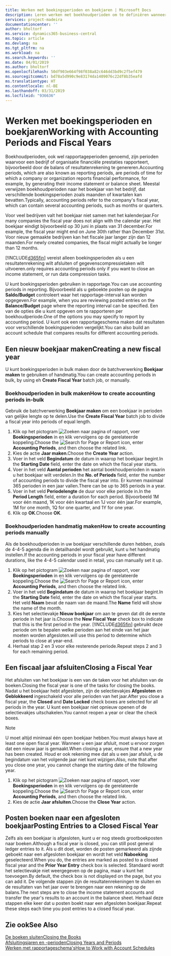 ```yaml
---
title: Werken met boekingsperioden en boekjaren | Microsoft Docs
description: Leren werken met boekhoudperioden om te definiëren wanneer uw bedrijf financiële prestaties rapporteert.
services: project-madeira
documentationcenter: ''
author: bholtorf
ms.service: dynamics365-business-central
ms.topic: article
ms.devlang: na
ms.tgt_pltfrm: na
ms.workload: na
ms.search.keywords: ''
ms.date: 04/01/2019
ms.author: bholtorf
ms.openlocfilehash: 50df903e664f98f038a82c646dd3bd9c2f5ef479
ms.sourcegitcommit: bd78a5d990c9e83174da1409076c22df8b35eafd
ms.translationtype: HT
ms.contentlocale: nl-BE
ms.lasthandoff: 03/31/2019
ms.locfileid: "936636"
---
```

# <a name="working-with-accounting-periods-and-fiscal-years"></a><span data-ttu-id="acdfc-103">Werken met boekingsperioden en boekjaren</span><span class="sxs-lookup"><span data-stu-id="acdfc-103">Working with Accounting Periods and Fiscal Years</span></span>
<span data-ttu-id="acdfc-104">Boekhoudperioden, ook wel rapportageperioden genoemd, zijn perioden waarvoor een bedrijf of organisatie financiële prestaties rapporteert, bijvoorbeeld door de balans of resultatenrekening te genereren.</span><span class="sxs-lookup"><span data-stu-id="acdfc-104">Accounting periods, which are also known as reporting periods, are periods of time for which a company or organization reports financial performance, for example, by generating their income statement or balance sheet.</span></span> <span data-ttu-id="acdfc-105">Meestal verwijzen boekhoudperioden naar het boekjaar van het bedrijf, dat verschillende boekingsperioden zoals maanden of kwartalen kan bevatten.</span><span class="sxs-lookup"><span data-stu-id="acdfc-105">Typically, accounting periods refer to the company's fiscal year, which can contain several accounting periods, such as months or quarters.</span></span>

<span data-ttu-id="acdfc-106">Voor veel bedrijven valt het boekjaar niet samen met het kalenderjaar.</span><span class="sxs-lookup"><span data-stu-id="acdfc-106">For many companies the fiscal year does not align with the calendar year.</span></span> <span data-ttu-id="acdfc-107">Het boekjaar eindigt bijvoorbeeld op 30 juni in plaats van 31 december.</span><span class="sxs-lookup"><span data-stu-id="acdfc-107">For example, the fiscal year might end on June 30th rather than December 31st.</span></span> <span data-ttu-id="acdfc-108">Voor nieuw gemaakte bedrijven kan het fiscale jaar langer zijn dan 12 maanden.</span><span class="sxs-lookup"><span data-stu-id="acdfc-108">For newly created companies, the fiscal might actually be longer than 12 months.</span></span> 

[!INCLUDE[d365fin](includes/d365fin_md.md)] <span data-ttu-id="acdfc-109">vereist alleen boekingsperioden als u een resultatenrekening wilt afsluiten of gegevenscompressietaken wilt uitvoeren.</span><span class="sxs-lookup"><span data-stu-id="acdfc-109">only requires accounting periods only if you want to close an income statement, or run data compression tasks.</span></span> 

<span data-ttu-id="acdfc-110">U kunt boekingsperioden gebruiken in rapportage.</span><span class="sxs-lookup"><span data-stu-id="acdfc-110">You can use accounting periods in reporting.</span></span> <span data-ttu-id="acdfc-111">Bijvoorbeeld als u geboekte posten op de pagina **Saldo/Budget** controleert waar het rapportage-interval kan worden opgegeven.</span><span class="sxs-lookup"><span data-stu-id="acdfc-111">For example, when you are reviewing posted entries on the **Balance/Budget** page where the reporting interval can be specified.</span></span> <span data-ttu-id="acdfc-112">Een van de opties die u kunt opgeven om te rapporteren per boekhoudperiode.</span><span class="sxs-lookup"><span data-stu-id="acdfc-112">One of the options you may specify to report by accounting period.</span></span> <span data-ttu-id="acdfc-113">U kunt ook een rapportageschema maken dat resultaten voor verschillende boekingsperioden vergelijkt.</span><span class="sxs-lookup"><span data-stu-id="acdfc-113">You can also build an account schedule that compares results for different accounting periods.</span></span>

## <a name="creating-a-new-fiscal-year"></a><span data-ttu-id="acdfc-114">Een nieuw boekjaar maken</span><span class="sxs-lookup"><span data-stu-id="acdfc-114">Creating a new fiscal year</span></span>
<span data-ttu-id="acdfc-115">U kunt boekingsperioden in bulk maken door de batchverwerking **Boekjaar maken** te gebruiken of handmatig.</span><span class="sxs-lookup"><span data-stu-id="acdfc-115">You can create accounting periods in bulk, by using eh **Create Fiscal Year** batch job, or manually.</span></span>

### <a name="how-to-create-accounting-periods-in-bulk"></a><span data-ttu-id="acdfc-116">Boekhoudperioden in bulk maken</span><span class="sxs-lookup"><span data-stu-id="acdfc-116">How to create accounting periods in-bulk</span></span>
<span data-ttu-id="acdfc-117">Gebruik de batchverwerking **Boekjaar maken** om een boekjaar in perioden van gelijke lengte op te delen.</span><span class="sxs-lookup"><span data-stu-id="acdfc-117">Use the **Create Fiscal Year** batch job to divide a fiscal year into periods of equal length.</span></span>  

1. <span data-ttu-id="acdfc-118">Klik op het pictogram ![Zoeken naar pagina of rapport](media/ui-search/search_small.png "pictogram Zoeken naar pagina of rapport"), voer **Boekingsperioden** in en klik vervolgens op de gerelateerde koppeling.</span><span class="sxs-lookup"><span data-stu-id="acdfc-118">Choose the ![Search for Page or Report](media/ui-search/search_small.png "Search for Page or Report icon") icon, enter **Accounting Periods**, and then choose the related link.</span></span>  
2. <span data-ttu-id="acdfc-119">Kies de actie **Jaar maken**.</span><span class="sxs-lookup"><span data-stu-id="acdfc-119">Choose the **Create Year** action.</span></span>  <!--What about the Scheduling option? Should we mention that? There's also the Report Output Type field...-->
3. <span data-ttu-id="acdfc-120">Voer in het veld **Begindatum** de datum in waarop het boekjaar begint.</span><span class="sxs-lookup"><span data-stu-id="acdfc-120">In the **Starting Date** field, enter the date on which the fiscal year starts.</span></span>  
4. <span data-ttu-id="acdfc-121">Voer in het veld **Aantal perioden** het aantal boekhoudperioden in waarin u het boekjaar wilt verdelen.</span><span class="sxs-lookup"><span data-stu-id="acdfc-121">In the **No. of Periods** field, enter the number of accounting periods to divide the fiscal year into.</span></span> <span data-ttu-id="acdfc-122">Er kunnen maximaal 365 perioden in een jaar vallen.</span><span class="sxs-lookup"><span data-stu-id="acdfc-122">There can be up to 365 periods in a year.</span></span>  
5. <span data-ttu-id="acdfc-123">Voer in het veld **Periodelengte** de duur voor elke periode in.</span><span class="sxs-lookup"><span data-stu-id="acdfc-123">In the **Period Length** field, enter a duration for each period.</span></span> <span data-ttu-id="acdfc-124">Bijvoorbeeld 1M voor één maand, 1K voor één kwartaal en 1J voor één jaar.</span><span class="sxs-lookup"><span data-stu-id="acdfc-124">For example, 1M for one month, 1Q for one quarter, and 1Y for one year.</span></span>  
6. <span data-ttu-id="acdfc-125">Klik op **OK**.</span><span class="sxs-lookup"><span data-stu-id="acdfc-125">Choose **OK**.</span></span>  

### <a name="how-to-create-accounting-periods-manually"></a><span data-ttu-id="acdfc-126">Boekhoudperioden handmatig maken</span><span class="sxs-lookup"><span data-stu-id="acdfc-126">How to create accounting periods manually</span></span>
<span data-ttu-id="acdfc-127">Als de boekhoudperioden in uw boekjaar verschillende duren hebben, zoals de 4-4-5 agenda die in detailhandel wordt gebruikt, kunt u het handmatig instellen.</span><span class="sxs-lookup"><span data-stu-id="acdfc-127">If the accounting periods in your fiscal year have different durations, like the 4-4-5 calendar used in retail, you can manually set it up.</span></span>  
  
1. <span data-ttu-id="acdfc-128">Klik op het pictogram ![Zoeken naar pagina of rapport](media/ui-search/search_small.png "pictogram Zoeken naar pagina of rapport"), voer **Boekingsperioden** in en klik vervolgens op de gerelateerde koppeling.</span><span class="sxs-lookup"><span data-stu-id="acdfc-128">Choose the ![Search for Page or Report](media/ui-search/search_small.png "Search for Page or Report icon") icon, enter **Accounting Periods**, and then choose the related link.</span></span>  
2. <span data-ttu-id="acdfc-129">Voer in het veld **Begindatum** de datum in waarop het boekjaar begint.</span><span class="sxs-lookup"><span data-stu-id="acdfc-129">In the **Starting Date** field, enter the date on which the fiscal year starts.</span></span> <span data-ttu-id="acdfc-130">Het veld **Naam** bevat de naam van de maand.</span><span class="sxs-lookup"><span data-stu-id="acdfc-130">The **Name** field will show the name of the month.</span></span>  
3. <span data-ttu-id="acdfc-131">Kies het selectievakje **Nieuw boekjaar** om aan te geven dat dit de eerste periode in het jaar is.</span><span class="sxs-lookup"><span data-stu-id="acdfc-131">Choose the **New Fiscal Year** check box to indicate that this is the first period in the year.</span></span> [!INCLUDE[d365fin](includes/d365fin_md.md)] <span data-ttu-id="acdfc-132">gebruikt deze periode om te bepalen welke perioden aan het einde van het jaar moeten worden afgesloten.</span><span class="sxs-lookup"><span data-stu-id="acdfc-132">will use this period to determine which periods to close at year-end.</span></span>
4. <span data-ttu-id="acdfc-133">Herhaal stap 2 en 3 voor elke resterende periode.</span><span class="sxs-lookup"><span data-stu-id="acdfc-133">Repeat steps 2 and 3 for each remaining period.</span></span>  

## <a name="closing-a-fiscal-year"></a><span data-ttu-id="acdfc-134">Een fiscaal jaar afsluiten</span><span class="sxs-lookup"><span data-stu-id="acdfc-134">Closing a Fiscal Year</span></span>
<span data-ttu-id="acdfc-135">Het afsluiten van het boekjaar is een van de taken voor het afsluiten van de boeken.</span><span class="sxs-lookup"><span data-stu-id="acdfc-135">Closing the fiscal year is one of the tasks for closing the books.</span></span> <span data-ttu-id="acdfc-136">Nadat u het boekjaar hebt afgesloten, zijn de selectievakjes **Afgesloten** en **Geblokkeerd** ingeschakeld voor alle perioden van het jaar.</span><span class="sxs-lookup"><span data-stu-id="acdfc-136">After you close a fiscal year, the **Closed** and **Date Locked** check boxes are selected for all periods in the year.</span></span> <span data-ttu-id="acdfc-137">U kunt een boekjaar niet opnieuw openen of de selectievakjes uitschakelen.</span><span class="sxs-lookup"><span data-stu-id="acdfc-137">You cannot reopen a year or clear the check boxes.</span></span>

> [!NOTE]  
>  <span data-ttu-id="acdfc-138">U moet altijd minimaal één open boekjaar hebben.</span><span class="sxs-lookup"><span data-stu-id="acdfc-138">You must always have at least one open fiscal year.</span></span> <span data-ttu-id="acdfc-139">Wanneer u een jaar afsluit, moet u ervoor zorgen dat een nieuw jaar is gemaakt.</span><span class="sxs-lookup"><span data-stu-id="acdfc-139">When closing a year, ensure that a new year has been created.</span></span> <span data-ttu-id="acdfc-140">Houd er ook rekening mee dat als u een jaar afsluit, u de begindatum van het volgende jaar niet kunt wijzigen.</span><span class="sxs-lookup"><span data-stu-id="acdfc-140">Also, note that after you close one year, you cannot change the starting date of the following year.</span></span>

1. <span data-ttu-id="acdfc-141">Klik op het pictogram ![Zoeken naar pagina of rapport](media/ui-search/search_small.png "pictogram Zoeken naar pagina of rapport"), voer **Boekingsperioden** in en klik vervolgens op de gerelateerde koppeling.</span><span class="sxs-lookup"><span data-stu-id="acdfc-141">Choose the ![Search for Page or Report](media/ui-search/search_small.png "Search for Page or Report icon") icon, enter **Accounting Periods**, and then choose the related link.</span></span>  
2. <span data-ttu-id="acdfc-142">Kies de actie **Jaar afsluiten**.</span><span class="sxs-lookup"><span data-stu-id="acdfc-142">Choose the **Close Year** action.</span></span>  

## <a name="posting-entries-to-a-closed-fiscal-year"></a><span data-ttu-id="acdfc-143">Posten boeken naar een afgesloten boekjaar</span><span class="sxs-lookup"><span data-stu-id="acdfc-143">Posting Entries to a Closed Fiscal Year</span></span>
<span data-ttu-id="acdfc-144">Zelfs als een boekjaar is afgesloten, kunt u er nog steeds grootboekposten naar boeken.</span><span class="sxs-lookup"><span data-stu-id="acdfc-144">Although a fiscal year is closed, you can still post general ledger entries to it.</span></span> <span data-ttu-id="acdfc-145">Als u dit doet, worden de posten gemarkeerd als zijnde geboekt naar een afgesloten boekjaar en wordt het veld **Naboeking** geselecteerd.</span><span class="sxs-lookup"><span data-stu-id="acdfc-145">When you do, the entries are marked as posted to a closed fiscal year and the **Prior Year Entry** check box is selected.</span></span> <span data-ttu-id="acdfc-146">Standaard wordt het selectievakje niet weergegeven op de pagina, maar u kunt het toevoegen.</span><span class="sxs-lookup"><span data-stu-id="acdfc-146">By default, the check box is not displayed on the page, but you can add it.</span></span> <span data-ttu-id="acdfc-147">De volgende stappen zijn de resultatenrekeningen te sluiten en de resultaten van het jaar over te brengen naar een rekening op de balans.</span><span class="sxs-lookup"><span data-stu-id="acdfc-147">The next steps are to close the income statement accounts and transfer the year's results to an account in the balance sheet.</span></span> <span data-ttu-id="acdfc-148">Herhaal deze stappen elke keer dat u posten boekt naar een afgesloten boekjaar.</span><span class="sxs-lookup"><span data-stu-id="acdfc-148">Repeat these steps each time you post entries to a closed fiscal year.</span></span>

## <a name="see-also"></a><span data-ttu-id="acdfc-149">Zie ook</span><span class="sxs-lookup"><span data-stu-id="acdfc-149">See Also</span></span>
[<span data-ttu-id="acdfc-150">De boeken sluiten</span><span class="sxs-lookup"><span data-stu-id="acdfc-150">Closing the Books</span></span>](year-close-books.md)  
[<span data-ttu-id="acdfc-151">Afsluitingsjaren en -perioden</span><span class="sxs-lookup"><span data-stu-id="acdfc-151">Closing Years and Periods</span></span>](year-close-years-periods.md)  
[<span data-ttu-id="acdfc-152">Werken met rapportageschema's</span><span class="sxs-lookup"><span data-stu-id="acdfc-152">How to Work with Account Schedules</span></span>](bi-how-work-account-schedule.md)  
  





